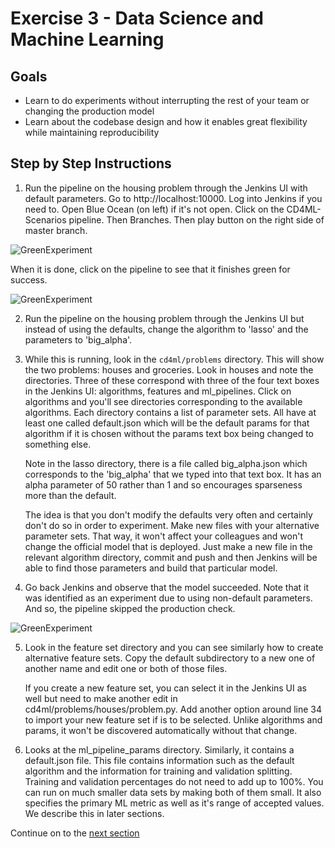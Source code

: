 # Exercise 3 - Data Science and Machine Learning

## Goals

* Learn to do experiments without interrupting the rest of your team or changing 
the production model
* Learn about the codebase design and how it enables great flexibility while
maintaining reproducibility

## Step by Step Instructions

1) Run the pipeline on the housing problem through the Jenkins UI with default parameters.
Go to http://localhost:10000. Log into Jenkins if you need to. Open Blue Ocean (on left)
if it's not open. Click on the CD4ML-Scenarios pipeline. Then Branches. Then play button on the right side of master branch. 

![GreenExperiment](../images/JenkinsRunPipeline.png)

When it is done, click on the pipeline to see that it finishes green for success.

![GreenExperiment](../images/GreenProduction.png)

2) Run the pipeline on the housing problem through the Jenkins UI but instead of
using the defaults, change the algorithm to 'lasso' and the parameters 
to 'big_alpha'. 

3) While this is running, look in the `cd4ml/problems` directory. 
This will show the two problems: houses and groceries. Look in houses 
and note the directories. Three of these correspond with three of the 
four text boxes in the Jenkins UI: algorithms, features and ml_pipelines. 
Click on algorithms and you'll see directories corresponding to the 
available algorithms. Each directory contains a list of parameter sets.
All have at least one called default.json which will be the default
params for that algorithm if it is chosen without the params text box 
being changed to something else. 

    Note in the lasso directory, there is a file called big_alpha.json which
corresponds to the 'big_alpha' that we typed into that text box. It has 
an alpha parameter of 50 rather than 1 and so encourages sparseness 
more than the default. 

    The idea is that you don't modify the defaults very often and certainly 
don't do so in order to experiment. Make new files with your alternative 
parameter sets. That way, it won't affect your colleagues and won't 
change the official model that is deployed. Just make a new file in the
relevant algorithm directory, commit and push and then Jenkins will be 
able to find those parameters and build that particular model.

4) Go back Jenkins and observe that the model succeeded. Note that 
it was identified as an experiment due to using non-default parameters. 
And so, the pipeline skipped the production check.

![GreenExperiment](../images/GreenExperiment.png)

5) Look in the feature set directory and you can see similarly how to create alternative
feature sets. Copy the default subdirectory to a new one of another name and edit one or
both of those files. 

    If you create a new feature set, you can select it in the Jenkins
UI as well but need to make another edit in cd4ml/problems/houses/problem.py. Add another
option around line 34 to import your new feature set if is to be selected. Unlike 
algorithms and params, it won't be discovered automatically without that change.


6) Looks at the ml_pipeline_params directory. Similarly, it contains a default.json file. 
This file contains information such as the default algorithm and the information for 
training and validation splitting. Training and validation percentages do not need to 
add up to 100%. You can run on much smaller data sets by making both of them small. It also
specifies the primary ML metric as well as it's range of accepted values. We describe this
in later sections. 

Continue on to the [next section](./4-ContinuousDelivery.md)